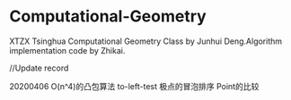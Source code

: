 # Computational-Geometry
XTZX Tsinghua Computational Geometry Class by Junhui Deng.Algorithm implementation code by Zhikai.

//Update record

20200406 O(n^4)的凸包算法 to-left-test 极点的冒泡排序 Point的比较